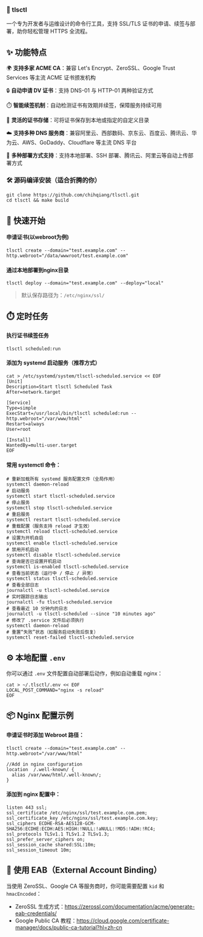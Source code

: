 ### 🔐 tlsctl

一个专为开发者与运维设计的命令行工具，支持 SSL/TLS 证书的申请、续签与部署，助你轻松管理 HTTPS 全流程。

## ✨ 功能特点

🌍 **支持多家 ACME CA**：兼容 Let's Encrypt、ZeroSSL、Google Trust Services 等主流 ACME 证书颁发机构

🔒 **自动申请 DV 证书**：支持 DNS-01 与 HTTP-01 两种验证方式

⏱️ **智能续签机制**：自动检测证书有效期并续签，保障服务持续可用

📁 **灵活的证书存储**：可将证书保存到本地或指定的自定义目录

☁️ **支持多种 DNS 服务商**：兼容阿里云、西部数码、京东云、百度云、腾讯云、华为云、AWS、GoDaddy、Cloudflare 等主流 DNS 平台

🚀 **多种部署方式支持**：支持本地部署、SSH 部署、腾讯云、阿里云等自动上传部署方式

### 🛠️ 源码编译安装（适合折腾的你）

```
git clone https://github.com/chihqiang/tlsctl.git
cd tlsctl && make build
```

## 🚀 快速开始

#### 申请证书(以webroot为例)

~~~
tlsctl create --domain="test.example.com" --http.webroot="/data/wwwroot/test.example.com"
~~~

#### 通过本地部署到nginx目录

~~~
tlsctl deploy --domain="test.example.com" --deploy="local"
~~~

> 默认保存路径为：`/etc/nginx/ssl/`

## ⏱️ 定时任务

#### 执行证书续签任务

~~~
tlsctl scheduled:run
~~~

#### 添加为 systemd 启动服务（推荐方式）

~~~
cat > /etc/systemd/system/tlsctl-scheduled.service << EOF
[Unit]
Description=Start tlsctl Scheduled Task
After=network.target

[Service]
Type=simple
ExecStart=/usr/local/bin/tlsctl scheduled:run --http.webroot="/var/www/html"
Restart=always
User=root

[Install]
WantedBy=multi-user.target
EOF
~~~

#### 常用 systemctl 命令：

~~~
# 重新加载所有 systemd 服务配置文件（全局作用）
systemctl daemon-reload
# 启动服务
systemctl start tlsctl-scheduled.service
# 停止服务
systemctl stop tlsctl-scheduled.service
# 重启服务
systemctl restart tlsctl-scheduled.service
# 重载配置（服务支持 reload 才生效）
systemctl reload tlsctl-scheduled.service
# 设置为开机自启
systemctl enable tlsctl-scheduled.service
# 禁用开机启动
systemctl disable tlsctl-scheduled.service
# 查询是否已设置开机启动
systemctl is-enabled tlsctl-scheduled.service
# 查看当前状态（运行中 / 停止 / 异常）
systemctl status tlsctl-scheduled.service
# 查看全部日志
journalctl -u tlsctl-scheduled.service
# 实时跟踪日志输出
journalctl -fu tlsctl-scheduled.service
# 查看最近 10 分钟内的日志
journalctl -u tlsctl-scheduled --since "10 minutes ago"
# 修改了 .service 文件后必须执行
systemctl daemon-reload
# 重置“失败”状态（如服务启动失败后恢复）
systemctl reset-failed tlsctl-scheduled.service
~~~

## ⚙️ 本地配置 `.env`

你可以通过 `.env` 文件配置自动部署后动作，例如自动重载 nginx：

~~~
cat > ~/.tlsctl/.env << EOF
LOCAL_POST_COMMAND="nginx -s reload"
EOF
~~~

## 📦 Nginx 配置示例

#### 申请证书时添加 Webroot 路径：

~~~
tlsctl create --domain="test.example.com" --http.webroot="/var/www/html"

//Add in nginx configuration
location  /.well-known/ {
  alias /var/www/html/.well-known/;
}
~~~

#### 添加到 nginx 配置中：

```
listen 443 ssl;
ssl_certificate /etc/nginx/ssl/test.example.com.pem;
ssl_certificate_key /etc/nginx/ssl/test.example.com.key;
ssl_ciphers ECDHE-RSA-AES128-GCM-SHA256:ECDHE:ECDH:AES:HIGH:!NULL:!aNULL:!MD5:!ADH:!RC4;
ssl_protocols TLSv1.1 TLSv1.2 TLSv1.3;
ssl_prefer_server_ciphers on;
ssl_session_cache shared:SSL:10m;
ssl_session_timeout 10m;
```

## 🔐 使用 EAB（External Account Binding）

当使用 ZeroSSL、Google CA 等服务商时，你可能需要配置 `kid` 和 `hmacEncoded`：

- ZeroSSL 生成方式：https://zerossl.com/documentation/acme/generate-eab-credentials/
- Google Public CA 教程：https://cloud.google.com/certificate-manager/docs/public-ca-tutorial?hl=zh-cn
